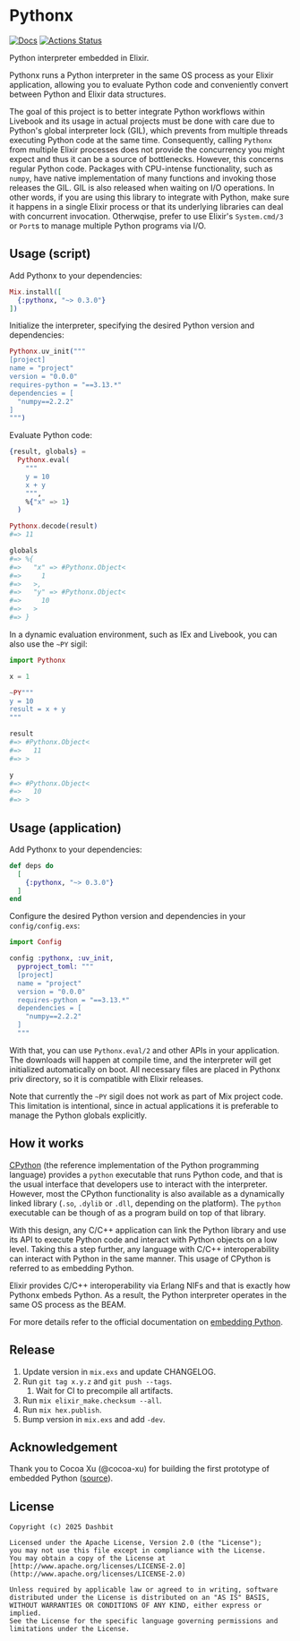 # Pythonx

[![Docs](https://img.shields.io/badge/hex.pm-docs-8e7ce6.svg)](https://hexdocs.pm/pythonx)
[![Actions Status](https://github.com/livebook-dev/pythonx/workflows/Test/badge.svg)](https://github.com/livebook-dev/pythonx/actions)

<!-- Docs -->

Python interpreter embedded in Elixir.

Pythonx runs a Python interpreter in the same OS process as your Elixir
application, allowing you to evaluate Python code and conveniently
convert between Python and Elixir data structures.

The goal of this project is to better integrate Python workflows within
Livebook and its usage in actual projects must be done with care due to
Python's global interpreter lock (GIL), which prevents from multiple threads
executing Python code at the same time. Consequently, calling `Pythonx`
from multiple Elixir processes does not provide the concurrency you might
expect and thus it can be a source of bottlenecks. However, this concerns
regular Python code. Packages with CPU-intense functionality, such as `numpy`,
have native implementation of many functions and invoking those releases the
GIL. GIL is also released when waiting on I/O operations. In other words,
if you are using this library to integrate with Python, make sure it happens
in a single Elixir process or that its underlying libraries can deal with
concurrent invocation. Otherwqise, prefer to use Elixir's `System.cmd/3` or
`Port`s to manage multiple Python programs via I/O.

## Usage (script)

Add Pythonx to your dependencies:

```elixir
Mix.install([
  {:pythonx, "~> 0.3.0"}
])
```

Initialize the interpreter, specifying the desired Python version
and dependencies:

```elixir
Pythonx.uv_init("""
[project]
name = "project"
version = "0.0.0"
requires-python = "==3.13.*"
dependencies = [
  "numpy==2.2.2"
]
""")
```

Evaluate Python code:

```elixir
{result, globals} =
  Pythonx.eval(
    """
    y = 10
    x + y
    """,
    %{"x" => 1}
  )

Pythonx.decode(result)
#=> 11

globals
#=> %{
#=>   "x" => #Pythonx.Object<
#=>     1
#=>   >,
#=>   "y" => #Pythonx.Object<
#=>     10
#=>   >
#=> }
```

In a dynamic evaluation environment, such as IEx and Livebook, you
can also use the `~PY` sigil:

```elixir
import Pythonx

x = 1

~PY"""
y = 10
result = x + y
"""

result
#=> #Pythonx.Object<
#=>   11
#=> >

y
#=> #Pythonx.Object<
#=>   10
#=> >
```

## Usage (application)

Add Pythonx to your dependencies:

```elixir
def deps do
  [
    {:pythonx, "~> 0.3.0"}
  ]
end
```

Configure the desired Python version and dependencies in your
`config/config.exs`:

```elixir
import Config

config :pythonx, :uv_init,
  pyproject_toml: """
  [project]
  name = "project"
  version = "0.0.0"
  requires-python = "==3.13.*"
  dependencies = [
    "numpy==2.2.2"
  ]
  """
```

With that, you can use `Pythonx.eval/2` and other APIs in your
application. The downloads will happen at compile time, and the
interpreter will get initialized automatically on boot. All necessary
files are placed in Pythonx priv directory, so it is compatible with
Elixir releases.

Note that currently the `~PY` sigil does not work as part of Mix project
code. This limitation is intentional, since in actual applications it
is preferable to manage the Python globals explicitly.

## How it works

[CPython](https://github.com/python/cpython) (the reference
implementation of the Python programming language) provides a `python`
executable that runs Python code, and that is the usual interface
that developers use to interact with the interpreter. However, most
the CPython functionality is also available as a dynamically linked
library (`.so`, `.dylib` or `.dll`, depending on the platform). The
`python` executable can be though of as a program build on top of
that library.

With this design, any C/C++ application can link the Python library
and use its API to execute Python code and interact with Python objects
on a low level. Taking this a step further, any language with C/C++
interoperability can interact with Python in the same manner. This
usage of CPython is referred to as embedding Python.

Elixir provides C/C++ interoperability via Erlang NIFs and that is
exactly how Pythonx embeds Python. As a result, the Python interpreter
operates in the same OS process as the BEAM.

For more details refer to the official documentation on
[embedding Python](https://docs.python.org/3/extending/embedding.html).

<!-- Docs -->

## Release

1. Update version in `mix.exs` and update CHANGELOG.
2. Run `git tag x.y.z` and `git push --tags`.
   1. Wait for CI to precompile all artifacts.
3. Run `mix elixir_make.checksum --all`.
4. Run `mix hex.publish`.
5. Bump version in `mix.exs` and add `-dev`.

## Acknowledgement

Thank you to Cocoa Xu (@cocoa-xu) for building the first prototype of
embedded Python ([source](https://github.com/elixir-pythonx/pythonx)).

## License

    Copyright (c) 2025 Dashbit

    Licensed under the Apache License, Version 2.0 (the "License");
    you may not use this file except in compliance with the License.
    You may obtain a copy of the License at [http://www.apache.org/licenses/LICENSE-2.0](http://www.apache.org/licenses/LICENSE-2.0)

    Unless required by applicable law or agreed to in writing, software
    distributed under the License is distributed on an "AS IS" BASIS,
    WITHOUT WARRANTIES OR CONDITIONS OF ANY KIND, either express or implied.
    See the License for the specific language governing permissions and
    limitations under the License.
